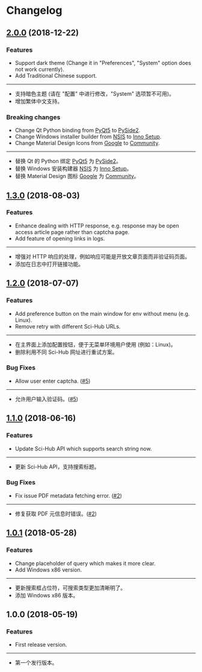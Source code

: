 # Changelog

## [2.0.0](https://github.com/leovan/SciHubEVA/compare/v1.3.0...v2.0.0) (2018-12-22)

### Features

- Support dark theme (Change it in "Preferences", "System" option does not work currently).
- Add Traditional Chinese support.

---

- 支持暗色主题 (请在 "配置" 中进行修改，"System" 选项暂不可用)。
- 增加繁体中文支持。

### Breaking changes

- Change Qt Python binding from [PyQt5](https://www.riverbankcomputing.com/software/pyqt) to [PySide2](https://doc.qt.io/qtforpython).
- Change Windows installer builder from [NSIS](https://nsis.sourceforge.io) to [Inno Setup](http://www.jrsoftware.org/isinfo.php).
- Change Material Design Icons from [Google](https://github.com/google/material-design-icons) to [Community](https://github.com/templarian/MaterialDesign/).

---

- 替换 Qt 的 Python 绑定 [PyQt5](https://www.riverbankcomputing.com/software/pyqt) 为 [PySide2](https://doc.qt.io/qtforpython)。
- 替换 Windows 安装构建器 [NSIS](https://nsis.sourceforge.io) 为 [Inno Setup](http://www.jrsoftware.org/isinfo.php)。
- 替换 Material Design 图标 [Google](https://github.com/google/material-design-icons) 为 [Community](https://github.com/templarian/MaterialDesign/)。


## [1.3.0](https://github.com/leovan/SciHubEVA/compare/v1.2.0...v1.3.0) (2018-08-03)

### Features

- Enhance dealing with HTTP response, e.g. response may be open access article page rather than captcha page.
- Add feature of opening links in logs.

---

- 增强对 HTTP 响应的处理，例如响应可能是开放文章页面而非验证码页面。
- 添加在日志中打开链接功能。

## [1.2.0](https://github.com/leovan/SciHubEVA/compare/v1.1.0...v1.2.0) (2018-07-07)

### Features

- Add preference button on the main window for env without menu (e.g. Linux).
- Remove retry with different Sci-Hub URLs.

---

- 在主界面上添加配置按钮，便于无菜单环境用户使用 (例如：Linux)。
- 删除利用不同 Sci-Hub 网址进行重试方案。

### Bug Fixes

- Allow user enter captcha. ([#5](https://github.com/leovan/SciHubEVA/issues/5))

---

- 允许用户输入验证码。([#5](https://github.com/leovan/SciHubEVA/issues/5))

## [1.1.0](https://github.com/leovan/SciHubEVA/compare/v1.0.1...v1.1.0) (2018-06-16)

### Features

- Update Sci-Hub API which supports search string now.

---

- 更新 Sci-Hub API，支持搜索标题。

### Bug Fixes

- Fix issue PDF metadata fetching error. ([#2](https://github.com/leovan/SciHubEVA/issues/2))

---

- 修复获取 PDF 元信息时错误。([#2](https://github.com/leovan/SciHubEVA/issues/2))

## [1.0.1](https://github.com/leovan/SciHubEVA/compare/v1.0.0...v1.0.1) (2018-05-28)

### Features

- Change placeholder of query which makes it more clear.
- Add Windows x86 version.

---

- 更新搜索框占位符，可搜索类型更加清晰明了。
- 添加 Windows x86 版本。

## 1.0.0 (2018-05-19)

### Features

- First release version.

---

- 第一个发行版本。
